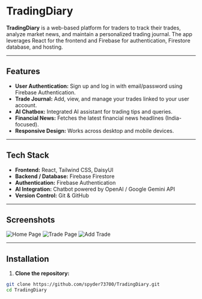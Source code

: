 # TradingDiary

**TradingDiary** is a web-based platform for traders to track their trades, analyze market news, and maintain a personalized trading journal. The app leverages React for the frontend and Firebase for authentication, Firestore database, and hosting.

---

## Features

- **User Authentication:** Sign up and log in with email/password using Firebase Authentication.
- **Trade Journal:** Add, view, and manage your trades linked to your user account.
- **AI Chatbox:** Integrated AI assistant for trading tips and queries.
- **Financial News:** Fetches the latest financial news headlines (India-focused).
- **Responsive Design:** Works across desktop and mobile devices.

---

## Tech Stack

- **Frontend:** React, Tailwind CSS, DaisyUI
- **Backend / Database:** Firebase Firestore
- **Authentication:** Firebase Authentication
- **AI Integration:** Chatbot powered by OpenAI / Google Gemini API
- **Version Control:** Git & GitHub

---

## Screenshots

![Home Page](path-to-screenshot)
![Trade Page](path-to-screenshot)
![Add Trade](path-to-screenshot)

---

## Installation

1. **Clone the repository:**

```bash
git clone https://github.com/spyder73700/TradingDiary.git
cd TradingDiary
